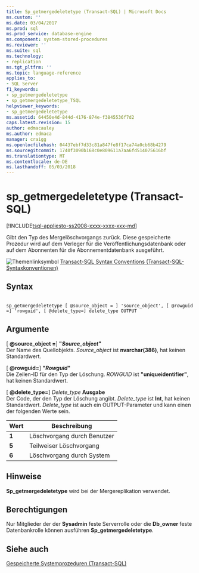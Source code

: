 ```yaml
---
title: Sp_getmergedeletetype (Transact-SQL) | Microsoft Docs
ms.custom: ''
ms.date: 03/04/2017
ms.prod: sql
ms.prod_service: database-engine
ms.component: system-stored-procedures
ms.reviewer: ''
ms.suite: sql
ms.technology:
- replication
ms.tgt_pltfrm: ''
ms.topic: language-reference
applies_to:
- SQL Server
f1_keywords:
- sp_getmergedeletetype
- sp_getmergedeletetype_TSQL
helpviewer_keywords:
- sp_getmergedeletetype
ms.assetid: 64450e4d-844d-4176-874e-f3845536f7d2
caps.latest.revision: 15
author: edmacauley
ms.author: edmaca
manager: craigg
ms.openlocfilehash: 04437ebf7d33c81a847fe8f17ca74a0cb68b4279
ms.sourcegitcommit: 1740f3090b168c0e809611a7aa6fd514075616bf
ms.translationtype: MT
ms.contentlocale: de-DE
ms.lasthandoff: 05/03/2018
---
```

# <a name="spgetmergedeletetype-transact-sql"></a>sp_getmergedeletetype (Transact-SQL)
[!INCLUDE[tsql-appliesto-ss2008-xxxx-xxxx-xxx-md](../../includes/tsql-appliesto-ss2008-xxxx-xxxx-xxx-md.md)]

  Gibt den Typ des Mergelöschvorgangs zurück. Diese gespeicherte Prozedur wird auf dem Verleger für die Veröffentlichungsdatenbank oder auf dem Abonnenten für die Abonnementdatenbank ausgeführt.  
  
 ![Themenlinksymbol](../../database-engine/configure-windows/media/topic-link.gif "Topic link icon") [Transact-SQL Syntax Conventions (Transact-SQL-Syntaxkonventionen)](../../t-sql/language-elements/transact-sql-syntax-conventions-transact-sql.md)  
  
## <a name="syntax"></a>Syntax  
  
```  
  
sp_getmergedeletetype [ @source_object = ] 'source_object', [ @rowguid =] 'rowguid', [ @delete_type=] delete_type OUTPUT  
```  
  
## <a name="arguments"></a>Argumente  
 [  **@source_object =**] **"***Source_object***"**  
 Der Name des Quellobjekts. *Source_object* ist **nvarchar(386)**, hat keinen Standardwert.  
  
 [  **@rowguid=**] **"***Rowguid***"**  
 Die Zeilen-ID für den Typ der Löschung. *ROWGUID* ist **"uniqueidentifier"**, hat keinen Standardwert.  
  
 [  **@delete_type=**] *Delete_type* **Ausgabe**  
 Der Code, der den Typ der Löschung angibt. *Delete_type* ist **Int**, hat keinen Standardwert. *Delete_type* ist auch ein OUTPUT-Parameter und kann einen der folgenden Werte sein.  
  
|Wert|Beschreibung|  
|-----------|-----------------|  
|**1**|Löschvorgang durch Benutzer|  
|**5**|Teilweiser Löschvorgang|  
|**6**|Löschvorgang durch System|  
  
## <a name="remarks"></a>Hinweise  
 **Sp_getmergedeletetype** wird bei der Mergereplikation verwendet.  
  
## <a name="permissions"></a>Berechtigungen  
 Nur Mitglieder der der **Sysadmin** feste Serverrolle oder die **Db_owner** feste Datenbankrolle können ausführen **Sp_getmergedeletetype**.  
  
## <a name="see-also"></a>Siehe auch  
 [Gespeicherte Systemprozeduren &#40;Transact-SQL&#41;](../../relational-databases/system-stored-procedures/system-stored-procedures-transact-sql.md)  
  
  
